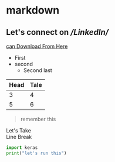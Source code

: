 # markdown

## Let's connect on */LinkedIn/*
[can Download From Here](www.sarkeriresult.com)

- First 
- second 
  - Second last 

Head | Tale
-|-
   3|4
   5|6

> remember this
 

Let's Take <br/> Line Break

``` python
import keras  
print("let's run this")
 
```
